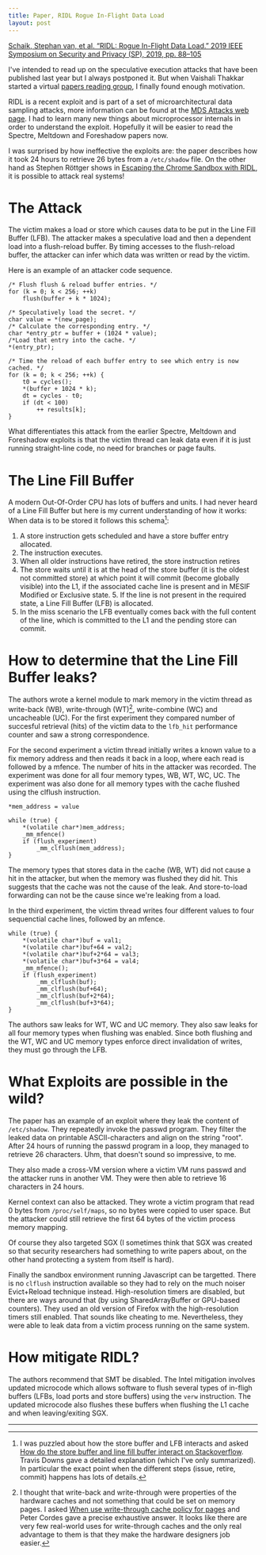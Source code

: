 ```yaml
---
title: Paper, RIDL Rogue In-Flight Data Load
layout: post
---
```

[Schaik, Stephan van, et al. “RIDL: Rogue In-Flight Data Load.” 2019 IEEE Symposium on Security and Privacy (SP), 2019, pp. 88–105](https://mdsattacks.com/files/ridl.pdf)

I've intended to read up on the speculative execution attacks that have been
published last year but I always postponed it. But when Vaishali Thakkar
started a virtual [papers reading group](https://app.slack.com/client/T0114V1EM4Y/),
I finally found enough motivation.

RIDL is a recent exploit and is part of a set of microarchitectural data
sampling attacks, more information can be found at the [MDS Attacks web page](https://mdsattacks.com). I had to learn many new things about microprocessor internals in order to understand the exploit. Hopefully it will be easier to read the Spectre, Meltdown and Foreshadow papers now. 

I was surprised by how ineffective the exploits are: the paper describes how it took 24 hours to retrieve 26 bytes from a `/etc/shadow` file. On the other hand as Stephen Röttger shows in [Escaping the Chrome Sandbox with RIDL](https://googleprojectzero.blogspot.com/2020/02/escaping-chrome-sandbox-with-ridl.html), it is possible to attack real systems!

# The Attack
The victim makes a load or store which causes data to be put in the Line Fill
Buffer (LFB). The attacker makes a speculative load and then a dependent load
into a flush-reload buffer. By timing accesses to the flush-reload buffer, the
attacker can infer which data was written or read by the victim.

Here is an example of an attacker code sequence.
```
/* Flush flush & reload buffer entries. */
for (k = 0; k < 256; ++k)
	flush(buffer + k * 1024);

/* Speculatively load the secret. */
char value = *(new_page);
/* Calculate the corresponding entry. */
char *entry_ptr = buffer + (1024 * value);
/*Load that entry into the cache. */
*(entry_ptr);

/* Time the reload of each buffer entry to see which entry is now cached. */
for (k = 0; k < 256; ++k) {
	t0 = cycles();
	*(buffer + 1024 * k);
	dt = cycles - t0;
	if (dt < 100)
		++ results[k];
}
```

What differentiates this attack from the earlier Spectre, Meltdown and
Foreshadow exploits is that the victim thread can leak data even if it is just
running straight-line code, no need for branches or page faults.

# The Line Fill Buffer
A modern Out-Of-Order CPU has lots of buffers and units. I had never heard of a Line Fill Buffer but here is my current understanding of how it works: When data is to be stored it follows this schema[^travdowns]:
1. A store instruction gets scheduled and have a store buffer entry allocated.
2. The instruction executes.
3. When all older instructions have retired, the store instruction retires
4. The store waits until it is at the head of the store buffer (it is the oldest not committed store) at which point it will commit (become globally visible) into the L1, if the associated cache line is present and in MESIF Modified or Exclusive state. 5. If the line is not present in the required state, a Line Fill Buffer (LFB) is allocated.
6. In the miss scenario the LFB eventually comes back with the full content of
the line, which is committed to the L1 and the pending store can commit.

# How to determine that the Line Fill Buffer leaks?
The authors wrote a kernel module to mark memory in the victim thread as
write-back (WB), write-through (WT)[^petercordes], write-combine (WC) and uncacheable (UC).
For the first experiment they compared number of succesful retrieval (hits)
of the victim data to the `lfb_hit` performance counter and saw a strong
correspondence.

For the second experiment a victim thread initially writes a known value to a
fix memory address and then reads it back in a loop, where each read is
followed by a mfence. The number of hits in the attacker was recorded. The
experiment was done for all four memory types, WB, WT, WC, UC. The experiment
was also done for all memory types with the cache flushed using the clflush
instruction.

```
*mem_address = value

while (true) {
	*(volatile char*)mem_address;
	_mm_mfence()	
	if (flush_experiment)
		_mm_clflush(mem_address);
}
```
The memory types that stores data in the cache (WB, WT) did not cause a hit in
the attacker, but when the memory was flushed they did hit. This suggests that
the cache was not the cause of the leak. And store-to-load forwarding can not
be the cause since we're leaking from a load.

In the third experiment, the victim thread writes four different values to
four sequenctial cache lines, followed by an mfence. 

```
while (true) {
	*(volatile char*)buf = val1;
	*(volatile char*)buf+64 = val2;
	*(volatile char*)buf+2*64 = val3;
	*(volatile char*)buf+3*64 = val4;
	_mm_mfence();
	if (flush_experiment)
		_mm_clflush(buf);
		_mm_clflush(buf+64);
		_mm_clflush(buf+2*64);
		_mm_clflush(buf+3*64);
}
```
The authors saw leaks for WT, WC and UC memory. They also saw leaks for all four
memory types when flushing was enabled. Since both flushing and the WT, WC and
UC memory types enforce direct invalidation of writes, they must go through the
LFB.

# What Exploits are possible in the wild?
The paper has an example of an exploit where they leak the content of
`/etc/shadow`. They repeatedly invoke the passwd program. They filter the leaked
data on printable ASCII-characters and align on the string "root". After 24
hours of running the passwd program in a loop, they managed to retrieve 26
characters. Uhm, that doesn't sound so impressive, to me.

They also made a cross-VM version where a victim VM runs passwd and the attacker
runs in another VM. They were then able to retrieve 16 characters in 24 hours.

Kernel context can also be attacked. They wrote a victim program that read 0
bytes from `/proc/self/maps`, so no bytes were copied to user space. But the
attacker could still retrieve the first 64 bytes of the victim process memory
mapping.

Of course they also targeted SGX (I sometimes think that SGX was created so that
security researchers had something to write papers about, on the other hand
protecting a system from itself is hard).

Finally the sandbox environment running Javascript can be targetted. There is
no `clflush` instruction available so they had to rely on the much noiser
Evict+Reload technique instead. High-resolution timers are disabled, but there
are ways around that (by using SharedArrayBuffer or GPU-based counters). They
used an old version of Firefox with the high-resolution timers still enabled.
That sounds like cheating to me. Nevertheless, they were able to leak data from
a victim process running on the same system.

# How mitigate RIDL?
The authors recommend that SMT be disabled. The Intel mitigation involves updated microcode which allows software to flush several types of in-fligh buffers (LFBs, load ports and store buffers) using the `verw` instruction. The updated microcode also flushes these buffers when flushing the L1 cache and when leaving/exiting SGX.

---
[^petercordes]: I thought that write-back and write-through were properties of the hardware caches and not something that could be set on memory pages. I asked [When use write-through cache policy for pages](https://stackoverflow.com/questions/61129142/when-use-write-through-cache-policy-for-pages) and Peter Cordes gave a precise exhaustive answer. It looks like there are very few real-world uses for write-through caches and the only real advantage to them is that they make the hardware designers job easier.
[^travdowns]: I was puzzled about how the store buffer and LFB interacts and asked [How do the store buffer and line fill buffer interact on Stackoverflow](https://stackoverflow.com/questions/61129773/how-do-the-store-buffer-and-line-fill-buffer-interact-with-each-other). Travis Downs gave a detailed explanation (which I've only summarized). In particular the exact point when the different steps (issue, retire, commit) happens has lots of details.
